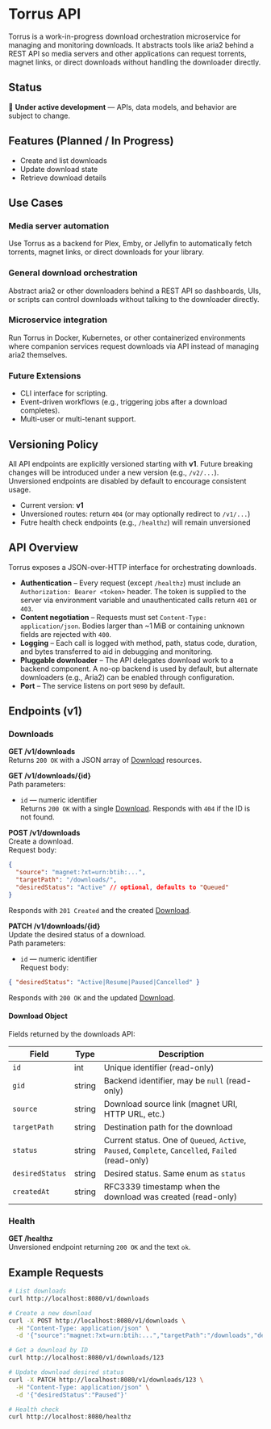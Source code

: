 # Torrus API

Torrus is a work-in-progress download orchestration microservice for managing and monitoring downloads. It abstracts tools like aria2 behind a REST API so media servers and other applications can request torrents, magnet links, or direct downloads without handling the downloader directly.

## Status
🚧 **Under active development** — APIs, data models, and behavior are subject to change.

## Features (Planned / In Progress)
- Create and list downloads
- Update download state
- Retrieve download details

## Use Cases

### Media server automation
Use Torrus as a backend for Plex, Emby, or Jellyfin to automatically fetch torrents, magnet links, or direct downloads for your library.

### General download orchestration
Abstract aria2 or other downloaders behind a REST API so dashboards, UIs, or scripts can control downloads without talking to the downloader directly.

### Microservice integration
Run Torrus in Docker, Kubernetes, or other containerized environments where companion services request downloads via API instead of managing aria2 themselves.

### Future Extensions
- CLI interface for scripting.
- Event-driven workflows (e.g., triggering jobs after a download completes).
- Multi-user or multi-tenant support.

## Versioning Policy
All API endpoints are explicitly versioned starting with **v1**.
Future breaking changes will be introduced under a new version (e.g., `/v2/...`).
Unversioned endpoints are disabled by default to encourage consistent usage.

- Current version: **v1**
- Unversioned routes: return `404` (or may optionally redirect to `/v1/...`)
- Futre health check endpoints (e.g., `/healthz`) will remain unversioned

## API Overview

Torrus exposes a JSON-over-HTTP interface for orchestrating downloads.

- **Authentication** – Every request (except `/healthz`) must include an `Authorization: Bearer <token>` header. The token is supplied to the server via environment variable and unauthenticated calls return `401` or `403`.
- **Content negotiation** – Requests must set `Content-Type: application/json`. Bodies larger than ~1 MiB or containing unknown fields are rejected with `400`.
- **Logging** – Each call is logged with method, path, status code, duration, and bytes transferred to aid in debugging and monitoring.
- **Pluggable downloader** – The API delegates download work to a backend component. A no-op backend is used by default, but alternate downloaders (e.g., Aria2) can be enabled through configuration.
- **Port** – The service listens on port `9090` by default.

## Endpoints (v1)

### Downloads

**GET /v1/downloads**  
Returns `200 OK` with a JSON array of [Download](#download-object) resources.

**GET /v1/downloads/{id}**  
Path parameters:
- `id` — numeric identifier  
Returns `200 OK` with a single [Download](#download-object). Responds with `404` if the ID is not found.

**POST /v1/downloads**  
Create a download.  
Request body:
```json
{
  "source": "magnet:?xt=urn:btih:...",
  "targetPath": "/downloads/",
  "desiredStatus": "Active" // optional, defaults to "Queued"
}
```
Responds with `201 Created` and the created [Download](#download-object).

**PATCH /v1/downloads/{id}**  
Update the desired status of a download.  
Path parameters:
- `id` — numeric identifier  
Request body:
```json
{ "desiredStatus": "Active|Resume|Paused|Cancelled" }
```
Responds with `200 OK` and the updated [Download](#download-object).

#### Download Object
Fields returned by the downloads API:

| Field           | Type   | Description                                                                 |
|-----------------|--------|-----------------------------------------------------------------------------|
| `id`            | int    | Unique identifier (read-only)                                               |
| `gid`           | string | Backend identifier, may be `null` (read-only)                               |
| `source`        | string | Download source link (magnet URI, HTTP URL, etc.)                           |
| `targetPath`    | string | Destination path for the download                                           |
| `status`        | string | Current status. One of `Queued`, `Active`, `Paused`, `Complete`, `Cancelled`, `Failed` (read-only) |
| `desiredStatus` | string | Desired status. Same enum as `status`                                       |
| `createdAt`     | string | RFC3339 timestamp when the download was created (read-only)                 |

### Health

**GET /healthz**  
Unversioned endpoint returning `200 OK` and the text `ok`.

## Example Requests

```bash
# List downloads
curl http://localhost:8080/v1/downloads

# Create a new download
curl -X POST http://localhost:8080/v1/downloads \
  -H "Content-Type: application/json" \
  -d '{"source":"magnet:?xt=urn:btih:...","targetPath":"/downloads","desiredStatus":"Active"}'

# Get a download by ID
curl http://localhost:8080/v1/downloads/123

# Update download desired status
curl -X PATCH http://localhost:8080/v1/downloads/123 \
  -H "Content-Type: application/json" \
  -d '{"desiredStatus":"Paused"}'

# Health check
curl http://localhost:8080/healthz
```
